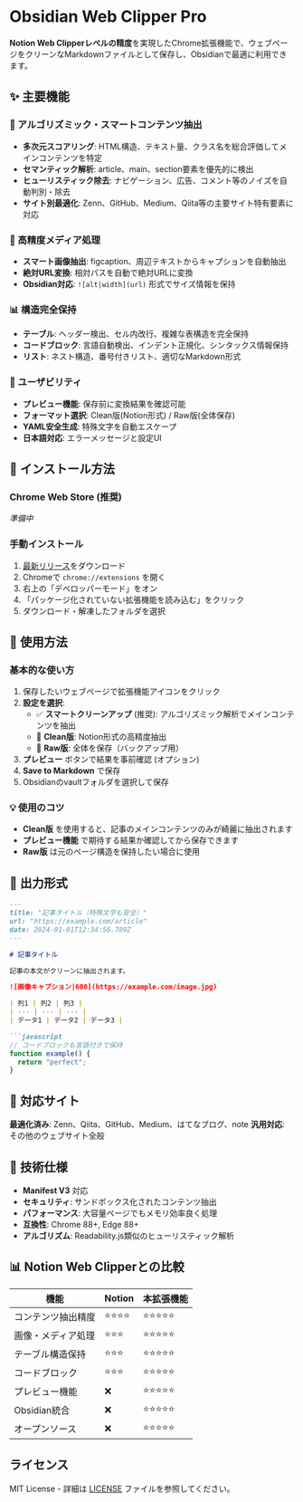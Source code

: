 # Obsidian Web Clipper Pro

**Notion Web Clipperレベルの精度**を実現したChrome拡張機能で、ウェブページをクリーンなMarkdownファイルとして保存し、Obsidianで最適に利用できます。

## ✨ 主要機能

### 🧠 アルゴリズミック・スマートコンテンツ抽出
- **多次元スコアリング**: HTML構造、テキスト量、クラス名を総合評価してメインコンテンツを特定
- **セマンティック解析**: article、main、section要素を優先的に検出
- **ヒューリスティック除去**: ナビゲーション、広告、コメント等のノイズを自動判別・除去
- **サイト別最適化**: Zenn、GitHub、Medium、Qiita等の主要サイト特有要素に対応

### 🎯 高精度メディア処理
- **スマート画像抽出**: figcaption、周辺テキストからキャプションを自動抽出
- **絶対URL変換**: 相対パスを自動で絶対URLに変換
- **Obsidian対応**: `![alt|width](url)` 形式でサイズ情報を保持

### 📊 構造完全保持
- **テーブル**: ヘッダー検出、セル内改行、複雑な表構造を完全保持
- **コードブロック**: 言語自動検出、インデント正規化、シンタックス情報保持
- **リスト**: ネスト構造、番号付きリスト、適切なMarkdown形式

### 🔧 ユーザビリティ
- **プレビュー機能**: 保存前に変換結果を確認可能
- **フォーマット選択**: Clean版(Notion形式) / Raw版(全体保存)
- **YAML安全生成**: 特殊文字を自動エスケープ
- **日本語対応**: エラーメッセージと設定UI

## 🚀 インストール方法

### Chrome Web Store (推奨)
*準備中*

### 手動インストール
1. [最新リリース](https://github.com/your-username/obsidian-web-clipper/releases)をダウンロード
2. Chromeで `chrome://extensions` を開く
3. 右上の「デベロッパーモード」をオン
4. 「パッケージ化されていない拡張機能を読み込む」をクリック
5. ダウンロード・解凍したフォルダを選択

## 📖 使用方法

### 基本的な使い方
1. 保存したいウェブページで拡張機能アイコンをクリック
2. **設定を選択**:
   - ✅ **スマートクリーンアップ** (推奨): アルゴリズミック解析でメインコンテンツを抽出
   - 🎯 **Clean版**: Notion形式の高精度抽出
   - 📄 **Raw版**: 全体を保存（バックアップ用）
3. **プレビュー** ボタンで結果を事前確認 (オプション)
4. **Save to Markdown** で保存
5. Obsidianのvaultフォルダを選択して保存

### 💡 使用のコツ
- **Clean版** を使用すると、記事のメインコンテンツのみが綺麗に抽出されます
- **プレビュー機能** で期待する結果か確認してから保存できます
- **Raw版** は元のページ構造を保持したい場合に使用

## 📄 出力形式

```markdown
---
title: "記事タイトル（特殊文字も安全）"
url: "https://example.com/article"
date: 2024-01-01T12:34:56.789Z
---

# 記事タイトル

記事の本文がクリーンに抽出されます。

![画像キャプション|600](https://example.com/image.jpg)

| 列1 | 列2 | 列3 |
| --- | --- | --- |
| データ1 | データ2 | データ3 |

```javascript
// コードブロックも言語付きで保持
function example() {
  return "perfect";
}
```

## 🎯 対応サイト

**最適化済み**: Zenn、Qiita、GitHub、Medium、はてなブログ、note
**汎用対応**: その他のウェブサイト全般

## 🔧 技術仕様

- **Manifest V3** 対応
- **セキュリティ**: サンドボックス化されたコンテンツ抽出
- **パフォーマンス**: 大容量ページでもメモリ効率良く処理
- **互換性**: Chrome 88+, Edge 88+
- **アルゴリズム**: Readability.js類似のヒューリスティック解析

## 📊 Notion Web Clipperとの比較

| 機能 | Notion | 本拡張機能 |
|------|--------|------------|
| コンテンツ抽出精度 | ⭐⭐⭐⭐ | ⭐⭐⭐⭐⭐ |
| 画像・メディア処理 | ⭐⭐⭐ | ⭐⭐⭐⭐⭐ |
| テーブル構造保持 | ⭐⭐⭐ | ⭐⭐⭐⭐⭐ |
| コードブロック | ⭐⭐⭐ | ⭐⭐⭐⭐⭐ |
| プレビュー機能 | ❌ | ⭐⭐⭐⭐⭐ |
| Obsidian統合 | ❌ | ⭐⭐⭐⭐⭐ |
| オープンソース | ❌ | ⭐⭐⭐⭐⭐ |

## ライセンス

MIT License - 詳細は [LICENSE](LICENSE) ファイルを参照してください。
